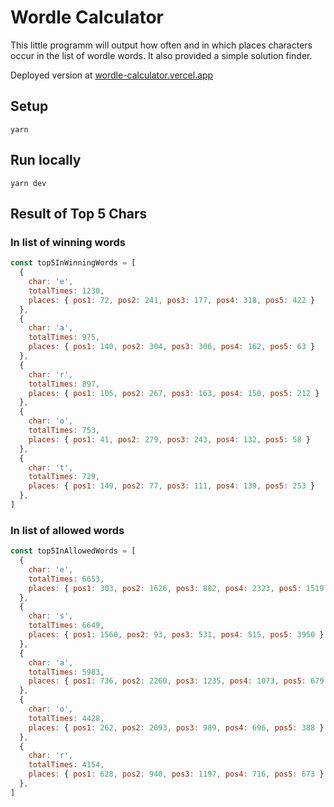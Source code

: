 # Wordle Calculator

This little programm will output how often and in which places characters occur in the list of wordle words.
It also provided a simple solution finder.

Deployed version at [wordle-calculator.vercel.app](https://wordle-calculator.vercel.app)

## Setup

`yarn`

## Run locally

`yarn dev`

## Result of Top 5 Chars

### In list of winning words

```js
const top5InWinningWords = [
  {
    char: 'e',
    totalTimes: 1230,
    places: { pos1: 72, pos2: 241, pos3: 177, pos4: 318, pos5: 422 }
  },
  {
    char: 'a',
    totalTimes: 975,
    places: { pos1: 140, pos2: 304, pos3: 306, pos4: 162, pos5: 63 }
  },
  {
    char: 'r',
    totalTimes: 897,
    places: { pos1: 105, pos2: 267, pos3: 163, pos4: 150, pos5: 212 }
  },
  {
    char: 'o',
    totalTimes: 753,
    places: { pos1: 41, pos2: 279, pos3: 243, pos4: 132, pos5: 58 }
  },
  {
    char: 't',
    totalTimes: 729,
    places: { pos1: 149, pos2: 77, pos3: 111, pos4: 139, pos5: 253 }
  },
]
```

### In list of allowed words

```js
const top5InAllowedWords = [
  {
    char: 'e',
    totalTimes: 6653,
    places: { pos1: 303, pos2: 1626, pos3: 882, pos4: 2323, pos5: 1519 }
  },
  {
    char: 's',
    totalTimes: 6649,
    places: { pos1: 1560, pos2: 93, pos3: 531, pos4: 515, pos5: 3950 }
  },
  {
    char: 'a',
    totalTimes: 5983,
    places: { pos1: 736, pos2: 2260, pos3: 1235, pos4: 1073, pos5: 679 }
  },
  {
    char: 'o',
    totalTimes: 4428,
    places: { pos1: 262, pos2: 2093, pos3: 989, pos4: 696, pos5: 388 }
  },
  {
    char: 'r',
    totalTimes: 4154,
    places: { pos1: 628, pos2: 940, pos3: 1197, pos4: 716, pos5: 673 }
  },
]
```